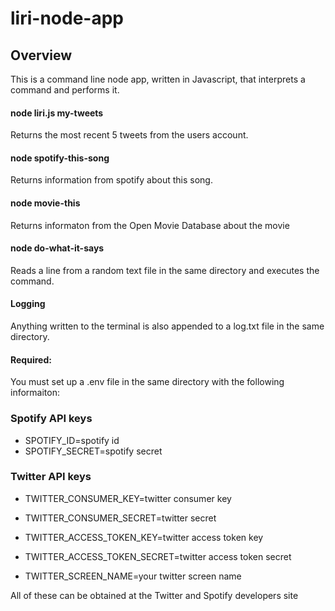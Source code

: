 # liri-node-app

## Overview
This is a command line node app, written in Javascript, that interprets a command and performs it.

#### node liri.js my-tweets
Returns the most recent 5 tweets from the users account. 

#### node spotify-this-song <song-name>
Returns information from spotify about this song.

#### node movie-this <movie-name>
Returns informaton from the Open Movie Database about the movie

#### node do-what-it-says
Reads a line from a random text file in the same directory and executes the command.

#### Logging
Anything written to the terminal is also appended to a log.txt file in the same directory.

#### Required:
You must set up a .env file in the same directory with the following informaiton:

### Spotify API keys
* SPOTIFY_ID=spotify id
* SPOTIFY_SECRET=spotify secret

### Twitter API keys

* TWITTER_CONSUMER_KEY=twitter consumer key
* TWITTER_CONSUMER_SECRET=twitter secret

* TWITTER_ACCESS_TOKEN_KEY=twitter access token key
* TWITTER_ACCESS_TOKEN_SECRET=twitter access token secret

* TWITTER_SCREEN_NAME=your twitter screen name

All of these can be obtained at the Twitter and Spotify developers site
